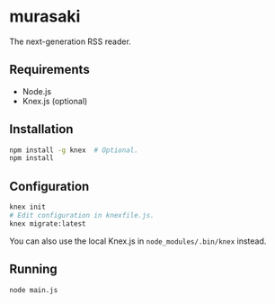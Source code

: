 # murasaki
The next-generation RSS reader.

## Requirements
- Node.js
- Knex.js (optional)

## Installation
```bash
npm install -g knex  # Optional.
npm install
```

## Configuration
```bash
knex init
# Edit configuration in knexfile.js.
knex migrate:latest
```
You can also use the local Knex.js in `node_modules/.bin/knex` instead.

## Running
```bash
node main.js
```
